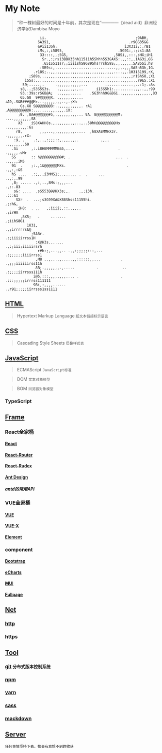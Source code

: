 # My Note

> “种一棵树最好的时间是十年前，其次是现在”————《dead aid》非洲经济学家Dambisa Moyo

```
                ii.                                         ;9ABH,
               SA391,                                    .r9GG35&G
               &#ii13Gh;                               i3X31i;:,rB1
               iMs,:,i5895,                         .5G91:,:;:s1:8A
                33::::,,;5G5,                     ,58Si,,:::,sHX;iH1
                 Sr.,:;rs13BBX35hh11511h5Shhh5S3GAXS:.,,::,,1AG3i,GG
                 .G51S511sr;;iiiishS8G89Shsrrsh59S;.,,,,,..5A85Si,h8
                :SB9s:,............................,,,.,,,SASh53h,1G.
             .r18S;..,,,,,,,,,,,,,,,,,,,,,,,,,,,,,....,,.1H315199,rX,
           ;S89s,..,,,,,,,,,,,,,,,,,,,,,,,....,,.......,,,;r1ShS8,;Xi
         i55s:.........,,,,,,,,,,,,,,,,.,,,......,.....,,....r9&5.:X1
        59;.....,.     .,,,,,,,,,,,...        .............,..:1;.:&s
       s8,..;53S5S3s.   .,,,,,,,.,..      i15S5h1:.........,,,..,,:99
       93.:39s:rSGB@A;  ..,,,,.....    .SG3hhh9G&BGi..,,,,,,,,,,,,.,83
       G5.G8  9#@@@@@X. .,,,,,,.....  iA9,.S&B###@@Mr...,,,,,,,,..,.;Xh
       Gs.X8 S@@@@@@@B:..,,,,,,,,,,. rA1 ,A@@@@@@@@@H:........,,,,,,.iX:
      ;9. ,8A#@@@@@@#5,.,,,,,,,,,... 9A. 8@@@@@@@@@@M;    ....,,,,,,,,S8
      X3    iS8XAHH8s.,,,,,,,,,,...,..58hH@@@@@@@@@Hs       ...,,,,,,,:Gs
     r8,        ,,,...,,,,,,,,,,.....  ,h8XABMMHX3r.          .,,,,,,,.rX:
    :9, .    .:,..,:;;;::,.,,,,,..          .,,.               ..,,,,,,.59
   .Si      ,:.i8HBMMMMMB&5,....                    .            .,,,,,.sMr
   SS       :: h@@@@@@@@@@#; .                     ...  .         ..,,,,iM5
   91  .    ;:.,1&@@@@@@MXs.                            .          .,,:,:&S
   hS ....  .:;,,,i3MMS1;..,..... .  .     ...                     ..,:,.99
   ,8; ..... .,:,..,8Ms:;,,,...                                     .,::.83
    s&: ....  .sS553B@@HX3s;,.    .,;13h.                            .:::&1
     SXr  .  ...;s3G99XA&X88Shss11155hi.                             ,;:h&,
      iH8:  . ..   ,;iiii;,::,,,,,.                                 .;irHA
       ,8X5;   .     .......                                       ,;iihS8Gi
          1831,                                                 .,;irrrrrs&@
            ;5A8r.                                            .:;iiiiirrss1H
              :X@H3s.......                                .,:;iii;iiiiirsrh
               r#h:;,...,,.. .,,:;;;;;:::,...              .:;;;;;;iiiirrss1
              ,M8 ..,....,.....,,::::::,,...         .     .,;;;iiiiiirss11h
              8B;.,,,,,,,.,.....          .           ..   .:;;;;iirrsss111h
             i@5,:::,,,,,,,,.... .                   . .:::;;;;;irrrss111111
             9Bi,:,,,,......                        ..r91;;;;;iirrsss1ss1111
```

## [HTML](#)
> Hypertext Markup Language `超文本链接标示语言`

## [CSS](#)
> Cascading Style Sheets `层叠样式表`

## [JavaScript](#)
> ECMAScript `JavaScript标准`

> DOM `文本对象模型`

> BOM `浏览器对象模型`

### TypeScript

## [Frame](#)

### React全家桶

#### [React](#)

#### [React-Router](#)

#### [React-Rudex](#)

#### [Ant Design](https://ant.design/index-cn)

##### antd的常用API

### VUE全家桶

#### [VUE](#)

#### [VUE-X](#)

#### [Element](#)

### component

#### [Bootstrap](#)

#### [eCharts](http://echarts.baidu.com/index.html)

#### [MUI](#)

#### [Fullpage](#)

## [Net](#)

### [http](https://github.com/Sakuraine/note/blob/master/Server/http.md)

### https

## [Tool](https://github.com/Sakuraine/note/tree/master/Tool)

### [git](https://github.com/Sakuraine/note/blob/master/Tool/git.md) `分布式版本控制系统`

### [npm](#)

### [yarn](#)

### [sass](#)

### [mackdown](#)

## [Server](#)

`任何事情坚持下去，都会有意想不到的收获`
